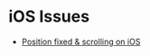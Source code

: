 iOS Issues
===

* [Position fixed & scrolling on iOS](http://remysharp.com/2012/05/24/issues-with-position-fixed-scrolling-on-ios/)
